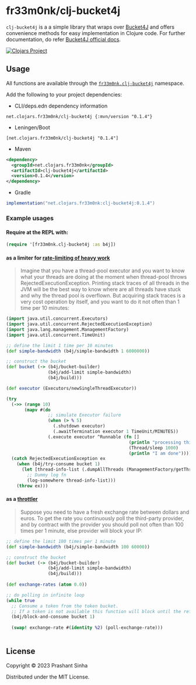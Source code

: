 # fr33m0nk/clj-bucket4j

`clj-bucket4j` is a a simple library that wraps over [Bucket4J](https://github.com/bucket4j/bucket4j/) and offers convenience methods for easy implementation in Clojure code.
For further documentation, do refer [Bucket4J official docs](https://bucket4j.com/).

[![Clojars Project](https://img.shields.io/clojars/v/net.clojars.fr33m0nk/clj-bucket4j.svg)](https://clojars.org/net.clojars.fr33m0nk/clj-bucket4j)
## Usage

All functions are available through the [`fr33m0nk.clj-bucket4j`](./src/fr33m0nk/clj_bucket4j.clj) namespace.

Add the following to your project dependencies:

- CLI/deps.edn dependency information
```
net.clojars.fr33m0nk/clj-bucket4j {:mvn/version "0.1.4"}
```
- Leningen/Boot
```
[net.clojars.fr33m0nk/clj-bucket4j "0.1.4"]
```
- Maven
```xml
<dependency>
  <groupId>net.clojars.fr33m0nk</groupId>
  <artifactId>clj-bucket4j</artifactId>
  <version>0.1.4</version>
</dependency>
```
- Gradle
```groovy
implementation("net.clojars.fr33m0nk:clj-bucket4j:0.1.4")
```

### Example usages

#### Require at the REPL with:
```clojure
(require '[fr33m0nk.clj-bucket4j :as b4j])
```

#### as a limiter for [rate-limiting of heavy work](https://bucket4j.com/8.3.0/toc.html#create-your-first-bucket-limiting-the-rate-of-heavy-work)

>Imagine that you have a thread-pool executor and you want to know what your threads are doing at the moment when thread-pool throws RejectedExecutionException. Printing stack traces of all threads in the JVM will be the best way to know where are all threads have stuck and why the thread pool is overflown. But acquiring stack traces is a very cost operation by itself, and you want to do it not often than 1 time per 10 minutes:
```clojure
(import java.util.concurrent.Executors)
(import java.util.concurrent.RejectedExecutionException)
(import java.lang.management.ManagementFactory)
(import java.util.concurrent.TimeUnit)

;; define the limit 1 time per 10 minutes
(def simple-bandwidth (b4j/simple-bandwidth 1 6000000))

;; construct the bucket
(def bucket (-> (b4j/bucket-builder)
                (b4j/add-limit simple-bandwidth)
                (b4j/build)))

(def executor (Executors/newSingleThreadExecutor))

(try
  (->> (range 10)
       (mapv #(do
                ;; simulate Executor failure
                (when (> % 5)
                  (.shutdown executor)
                  (.awaitTermination executor 1 TimeUnit/MINUTES))
                (.execute executor ^Runnable (fn []
                                               (println "processing this " %)
                                               (Thread/sleep 1000)
                                               (println "I am done"))))))
  (catch RejectedExecutionException ex
    (when (b4j/try-consume bucket 1)
      (let [thread-info-list (.dumpAllThreads (ManagementFactory/getThreadMXBean) true true)]
        ;; Dummy log fn
        (log-somewhere thread-info-list)))
    (throw ex)))


```

#### as a [throttler](https://bucket4j.com/8.3.0/toc.html#using-bucket-as-throttler)

> Suppose you need to have a fresh exchange rate between dollars and euros. To get the rate you continuously poll the third-party provider, and by contract with the provider you should poll not often than 100 times per 1 minute, else provider will block your IP:

```clojure
;; define the limit 100 times per 1 minute
(def simple-bandwidth (b4j/simple-bandwidth 100 60000))

;; construct the bucket
(def bucket (-> (b4j/bucket-builder)
                (b4j/add-limit simple-bandwidth)
                (b4j/build)))
                 
(def exchange-rates (atom 0.0))                 

;; do polling in infinite loop
(while true
  ;; Consume a token from the token bucket.
  ;; If a token is not available this function will block until the refill adds one to the bucket.
  (b4j/block-and-consume bucket 1)
  
  (swap! exchange-rate #(identity %2) (poll-exchange-rate)))
  
```

## License

Copyright © 2023 Prashant Sinha

Distributed under the MIT License.
